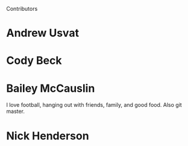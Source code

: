 Contributors


# Andrew Usvat
# Cody Beck
# Bailey McCauslin
I love football, hanging out with friends, family, and good food. Also git master.
# Nick Henderson
